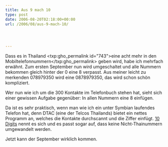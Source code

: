 ```yaml
---
title: Aus 9 mach 10
type: post
date: 2006-08-20T02:18:00+00:00
url: /2006/08/aus-9-mach-10/




---
```

Dass es in Thailand <txp:gho_permalink id="743">eine acht mehr in den Mobiltelefonnummern</txp:gho_permalink> geben wird, habe ich mehrfach erwähnt. Zum ersten September nun wird umgeschaltet und alle Nummern bekommen gleich hinter der 0 eine 8 verpasst. Aus meiner leicht zu merkenden 078979350 wird eine 0878979350, das wird schon schön kompliziert.

Wer nun wie ich um die 300 Kontakte im Telefonbuch stehen hat, sieht sich einer gewissen Aufgabe gegenüber: In allen Nummern eine 8 einfügen.

Da ist es sehr praktisch, wenn man wie ich ein unter Symbian laufendes Telefon hat, denn <span class="caps">DTAC</span> (eine der Telcos Thailands) bietet ein nettes Programm an, welches die Kontakte durchscannt und die Ziffer einfügt. [10 Digits][1] nennt es sich und es passt sogar auf, dass keine Nicht-Thainummern umgewandelt werden.

Jetzt kann der September wirklich kommen.

 [1]: http://www.dtac.co.th/th/10digits/symbian9to10.aspx
